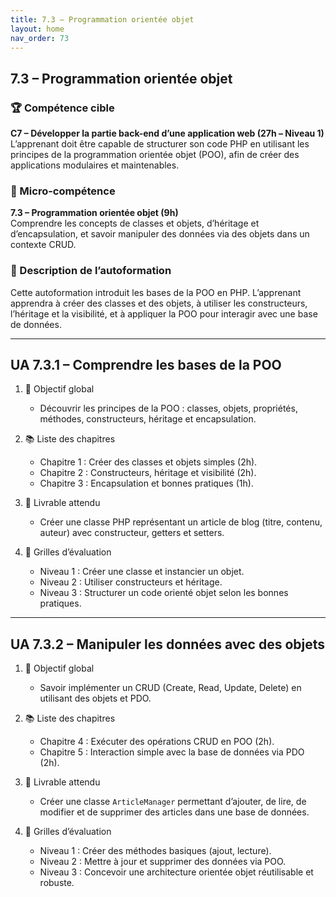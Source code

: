 ```yaml
---
title: 7.3 – Programmation orientée objet
layout: home
nav_order: 73
---
```


## 7.3 – Programmation orientée objet

### 🏆 Compétence cible
**C7 – Développer la partie back-end d’une application web (27h – Niveau 1)**  
L’apprenant doit être capable de structurer son code PHP en utilisant les principes de la programmation orientée objet (POO), afin de créer des applications modulaires et maintenables.

### 🧩 Micro-compétence
**7.3 – Programmation orientée objet (9h)**  
Comprendre les concepts de classes et objets, d’héritage et d’encapsulation, et savoir manipuler des données via des objets dans un contexte CRUD.

### 📝 Description de l’autoformation
Cette autoformation introduit les bases de la POO en PHP. L’apprenant apprendra à créer des classes et des objets, à utiliser les constructeurs, l’héritage et la visibilité, et à appliquer la POO pour interagir avec une base de données.

---

## UA 7.3.1 – Comprendre les bases de la POO

1. 🎯 Objectif global

   * Découvrir les principes de la POO : classes, objets, propriétés, méthodes, constructeurs, héritage et encapsulation.

2. 📚 Liste des chapitres

   * Chapitre 1 : Créer des classes et objets simples (2h).
   * Chapitre 2 : Constructeurs, héritage et visibilité (2h).
   * Chapitre 3 : Encapsulation et bonnes pratiques (1h).

3. 📄 Livrable attendu

   * Créer une classe PHP représentant un article de blog (titre, contenu, auteur) avec constructeur, getters et setters.

4. 🧪 Grilles d’évaluation

   * Niveau 1 : Créer une classe et instancier un objet.
   * Niveau 2 : Utiliser constructeurs et héritage.
   * Niveau 3 : Structurer un code orienté objet selon les bonnes pratiques.

---

## UA 7.3.2 – Manipuler les données avec des objets

1. 🎯 Objectif global

   * Savoir implémenter un CRUD (Create, Read, Update, Delete) en utilisant des objets et PDO.

2. 📚 Liste des chapitres

   * Chapitre 4 : Exécuter des opérations CRUD en POO (2h).
   * Chapitre 5 : Interaction simple avec la base de données via PDO (2h).

3. 📄 Livrable attendu

   * Créer une classe `ArticleManager` permettant d’ajouter, de lire, de modifier et de supprimer des articles dans une base de données.

4. 🧪 Grilles d’évaluation

   * Niveau 1 : Créer des méthodes basiques (ajout, lecture).
   * Niveau 2 : Mettre à jour et supprimer des données via POO.
   * Niveau 3 : Concevoir une architecture orientée objet réutilisable et robuste.
